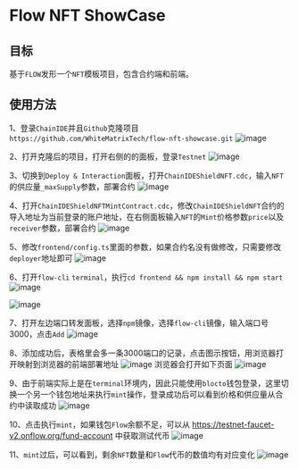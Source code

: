 # Flow NFT ShowCase

## 目标

基于`FLOW`发形一个`NFT`模板项目，包含合约端和前端。

## 使用方法

1、登录`ChainIDE`并且`Github`克隆项目`https://github.com/WhiteMatrixTech/flow-nft-showcase.git`
![image](https://user-images.githubusercontent.com/66669483/221499424-ba807623-7679-4787-a9e2-8a194bc31163.png)

2、打开克隆后的项目，打开右侧的的面板，登录`Testnet`
![image](https://user-images.githubusercontent.com/66669483/221504087-7bbe4e8a-b2a2-4d77-b06b-f9b0cbf8f504.png)

3、切换到`Deploy & Interaction`面板，打开`ChainIDEShieldNFT.cdc`，输入`NFT`的供应量`_maxSupply`参数，部署合约
![image](https://user-images.githubusercontent.com/66669483/221500647-d0ba02e1-2366-4f28-a5b8-12829724939c.png)

4、打开`ChainIDEShieldNFTMintContract.cdc`，修改`ChainIDEShieldNFT`合约的导入地址为当前登录的账户地址，在右侧面板输入`NFT`的`Mint`价格参数`price`以及`receiver`参数，部署合约
![image](https://user-images.githubusercontent.com/66669483/221501831-eb0cb4ee-e292-4a9d-ba6c-a764eb2d3e09.png)

5、修改`frontend/config.ts`里面的参数，如果合约名没有做修改，只需要修改`deployer`地址即可
![image](https://user-images.githubusercontent.com/66669483/221503214-1d6fb454-89f9-4e73-899e-ffcf6806c377.png)

6、打开`flow-cli` `terminal`，执行`cd frontend && npm install && npm start`
![image](https://user-images.githubusercontent.com/66669483/221506417-051364d8-ef7a-4c4e-819c-0917a55b773e.png)

![image](https://user-images.githubusercontent.com/66669483/221506529-ce4da4f2-43a1-4f83-a70a-06998876f489.png)

7、打开左边端口转发面板，选择`npm`镜像，选择`flow-cli`镜像，输入端口号3000，点击`Add`
![image](https://user-images.githubusercontent.com/66669483/221507031-167bc9af-e5a2-42d0-89c3-9d4e3dfe47b0.png)

8、添加成功后，表格里会多一条3000端口的记录，点击图示按钮，用浏览器打开映射到浏览器的前端部署地址
![image](https://user-images.githubusercontent.com/66669483/221507321-d17a7331-2f7b-46a5-8ccd-2f3ba3175ab5.png)
浏览器会打开如下页面
![image](https://user-images.githubusercontent.com/66669483/221507487-fc150e56-93aa-494b-821d-51dd0829dde5.png)

9、由于前端实际上是在`terminal`环境内，因此只能使用`blocto`钱包登录，这里切换一个另一个钱包地址来执行`mint`操作，登录成功后可以看到价格和供应量从合约中读取成功
![image](https://user-images.githubusercontent.com/66669483/221508267-41a33a69-f143-4f7f-900b-28dd76b83757.png)

10、点击执行`mint`，如果钱包`Flow`余额不足，可以从 https://testnet-faucet-v2.onflow.org/fund-account 中获取测试代币
![image](https://user-images.githubusercontent.com/66669483/221509047-401cbbde-b3ac-403f-87e8-e7d78c1b01b5.png)

11、`mint`过后，可以看到，剩余`NFT`数量和`Flow`代币的数值均有对应变化
![image](https://user-images.githubusercontent.com/66669483/221509266-06eb5ffb-4915-4ffd-95c4-0b0db53a4b8b.png)

